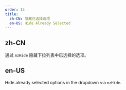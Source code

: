 ```yaml
---
order: 15
title:
  zh-CN: 隐藏已选择选项
  en-US: Hide Already Selected
---
```


## zh-CN

通过 `nzHide` 隐藏下拉列表中已选择的选项。

## en-US

Hide already selected options in the dropdown via `nzHide`.
